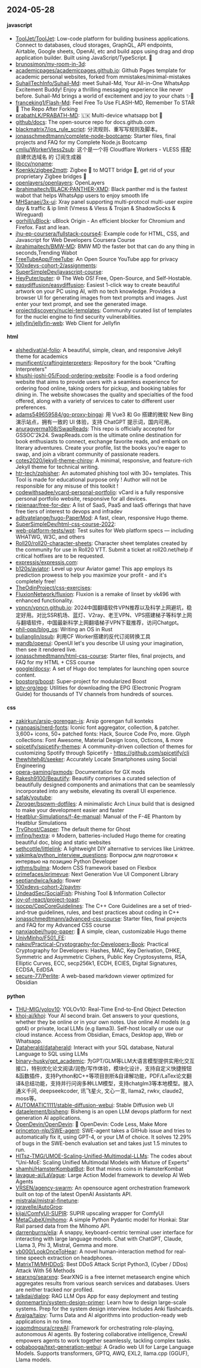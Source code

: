 ## 2024-05-28

#### javascript
* [ToolJet/ToolJet](https://github.com/ToolJet/ToolJet): Low-code platform for building business applications. Connect to databases, cloud storages, GraphQL, API endpoints, Airtable, Google sheets, OpenAI, etc and build apps using drag and drop application builder. Built using JavaScript/TypeScript. 🚀
* [brunosimon/my-room-in-3d](https://github.com/brunosimon/my-room-in-3d): 
* [academicpages/academicpages.github.io](https://github.com/academicpages/academicpages.github.io): Github Pages template for academic personal websites, forked from mmistakes/minimal-mistakes
* [SuhailTechInfo/Suhail-Md](https://github.com/SuhailTechInfo/Suhail-Md): meet Suhail-Md, Your All-in-One WhatsApp Excitement Buddy! Enjoy a thrilling messaging experience like never before. Suhail-Md brings a world of excitement and joy to your chats ✨🤖
* [franceking1/Flash-Md](https://github.com/franceking1/Flash-Md): Feel Free To Use FLASH-MD, Remember To STAR🌟 The Repo After Forking
* [prabathLK/PRABATH-MD](https://github.com/prabathLK/PRABATH-MD): 🇱🇰 Multi-device whatsapp bot 🎉
* [github/docs](https://github.com/github/docs): The open-source repo for docs.github.com
* [blackmatrix7/ios_rule_script](https://github.com/blackmatrix7/ios_rule_script): 分流规则、重写写规则及脚本。
* [jonasschmedtmann/complete-node-bootcamp](https://github.com/jonasschmedtmann/complete-node-bootcamp): Starter files, final projects and FAQ for my Complete Node.js Bootcamp
* [cmliu/WorkerVless2sub](https://github.com/cmliu/WorkerVless2sub): 这个是一个将 Cloudflare Workers - VLESS 搭配 自建优选域名 的 订阅生成器
* [libccy/noname](https://github.com/libccy/noname): 
* [Koenkk/zigbee2mqtt](https://github.com/Koenkk/zigbee2mqtt): Zigbee 🐝 to MQTT bridge 🌉, get rid of your proprietary Zigbee bridges 🔨
* [openlayers/openlayers](https://github.com/openlayers/openlayers): OpenLayers
* [ibrahimaitech/BLACK-PANTHER-XMD](https://github.com/ibrahimaitech/BLACK-PANTHER-XMD): Black panther md is the fastest wabot that helps WhatsApp users to enjoy smooth life
* [MHSanaei/3x-ui](https://github.com/MHSanaei/3x-ui): Xray panel supporting multi-protocol multi-user expire day & traffic & ip limit (Vmess & Vless & Trojan & ShadowSocks & Wireguard)
* [gorhill/uBlock](https://github.com/gorhill/uBlock): uBlock Origin - An efficient blocker for Chromium and Firefox. Fast and lean.
* [jhu-ep-coursera/fullstack-course4](https://github.com/jhu-ep-coursera/fullstack-course4): Example code for HTML, CSS, and Javascript for Web Developers Coursera Course
* [ibrahimaitech/BMW-MD](https://github.com/ibrahimaitech/BMW-MD): BMW MD the faster bot that can do any thing in seconds,Trending Wabot
* [FreeTubeApp/FreeTube](https://github.com/FreeTubeApp/FreeTube): An Open Source YouTube app for privacy
* [100xdevs-cohort-2/assignments](https://github.com/100xdevs-cohort-2/assignments): 
* [SuperSimpleDev/javascript-course](https://github.com/SuperSimpleDev/javascript-course): 
* [HeyPuter/puter](https://github.com/HeyPuter/puter): 🌐 The Web OS! Free, Open-Source, and Self-Hostable.
* [easydiffusion/easydiffusion](https://github.com/easydiffusion/easydiffusion): Easiest 1-click way to create beautiful artwork on your PC using AI, with no tech knowledge. Provides a browser UI for generating images from text prompts and images. Just enter your text prompt, and see the generated image.
* [projectdiscovery/nuclei-templates](https://github.com/projectdiscovery/nuclei-templates): Community curated list of templates for the nuclei engine to find security vulnerabilities.
* [jellyfin/jellyfin-web](https://github.com/jellyfin/jellyfin-web): Web Client for Jellyfin

#### html
* [alshedivat/al-folio](https://github.com/alshedivat/al-folio): A beautiful, simple, clean, and responsive Jekyll theme for academics
* [munificent/craftinginterpreters](https://github.com/munificent/craftinginterpreters): Repository for the book "Crafting Interpreters"
* [khushi-joshi-05/Food-ordering-website](https://github.com/khushi-joshi-05/Food-ordering-website): Foodie is a food ordering website that aims to provide users with a seamless experience for ordering food online, taking orders for pickup, and booking tables for dining in. The website showcases the quality and specialties of the food offered, along with a variety of services to cater to different user preferences.
* [adams549659584/go-proxy-bingai](https://github.com/adams549659584/go-proxy-bingai): 用 Vue3 和 Go 搭建的微软 New Bing 演示站点，拥有一致的 UI 体验，支持 ChatGPT 提示词，国内可用。
* [anuragverma108/SwapReads](https://github.com/anuragverma108/SwapReads): This repo is officially accepted for GSSOC'2k24. SwapReads.com is the ultimate online destination for book enthusiasts to connect, exchange favorite reads, and embark on literary adventures. Create your profile, list the books you're eager to swap, and join a vibrant community of passionate readers.
* [cotes2020/jekyll-theme-chirpy](https://github.com/cotes2020/jekyll-theme-chirpy): A minimal, responsive, and feature-rich Jekyll theme for technical writing.
* [htr-tech/zphisher](https://github.com/htr-tech/zphisher): An automated phishing tool with 30+ templates. This Tool is made for educational purpose only ! Author will not be responsible for any misuse of this toolkit !
* [codewithsadee/vcard-personal-portfolio](https://github.com/codewithsadee/vcard-personal-portfolio): vCard is a fully responsive personal portfolio website, responsive for all devices.
* [ripienaar/free-for-dev](https://github.com/ripienaar/free-for-dev): A list of SaaS, PaaS and IaaS offerings that have free tiers of interest to devops and infradev
* [adityatelange/hugo-PaperMod](https://github.com/adityatelange/hugo-PaperMod): A fast, clean, responsive Hugo theme.
* [SuperSimpleDev/html-css-course-2022](https://github.com/SuperSimpleDev/html-css-course-2022): 
* [web-platform-tests/wpt](https://github.com/web-platform-tests/wpt): Test suites for Web platform specs — including WHATWG, W3C, and others
* [Roll20/roll20-character-sheets](https://github.com/Roll20/roll20-character-sheets): Character sheet templates created by the community for use in Roll20 VTT. Submit a ticket at roll20.net/help if critical hotfixes are to be requested.
* [expressjs/expressjs.com](https://github.com/expressjs/expressjs.com): 
* [b120s/aviator](https://github.com/b120s/aviator): Level up your Aviator game! This app employs its prediction prowess to help you maximize your profit - and it's completely free!
* [TheOdinProject/css-exercises](https://github.com/TheOdinProject/css-exercises): 
* [FluxionNetwork/fluxion](https://github.com/FluxionNetwork/fluxion): Fluxion is a remake of linset by vk496 with enhanced functionality.
* [vpncn/vpncn.github.io](https://github.com/vpncn/vpncn.github.io): 2024中国翻墙软件VPN推荐以及科学上网避坑，稳定好用。对比SSR机场、蓝灯、V2ray、老王VPN、VPS搭建梯子等科学上网与翻墙软件，中国最新科学上网翻墙梯子VPN下载推荐，访问Chatgpt。
* [phil-opp/blog_os](https://github.com/phil-opp/blog_os): Writing an OS in Rust
* [bulianglin/psub](https://github.com/bulianglin/psub): 利用CF Worker搭建的反代订阅转换工具
* [wandb/openui](https://github.com/wandb/openui): OpenUI let's you describe UI using your imagination, then see it rendered live.
* [jonasschmedtmann/html-css-course](https://github.com/jonasschmedtmann/html-css-course): Starter files, final projects, and FAQ for my HTML + CSS course
* [google/docsy](https://github.com/google/docsy): A set of Hugo doc templates for launching open source content.
* [boostorg/boost](https://github.com/boostorg/boost): Super-project for modularized Boost
* [iptv-org/epg](https://github.com/iptv-org/epg): Utilities for downloading the EPG (Electronic Program Guide) for thousands of TV channels from hundreds of sources.

#### css
* [zakirkun/arsip-gorengan-is](https://github.com/zakirkun/arsip-gorengan-is): Arsip gorengan full konteks
* [ryanoasis/nerd-fonts](https://github.com/ryanoasis/nerd-fonts): Iconic font aggregator, collection, & patcher. 3,600+ icons, 50+ patched fonts: Hack, Source Code Pro, more. Glyph collections: Font Awesome, Material Design Icons, Octicons, & more
* [spicetify/spicetify-themes](https://github.com/spicetify/spicetify-themes): A community-driven collection of themes for customizing Spotify through Spicetify - https://github.com/spicetify/cli
* [thewhiteh4t/seeker](https://github.com/thewhiteh4t/seeker): Accurately Locate Smartphones using Social Engineering
* [opera-gaming/gxmods](https://github.com/opera-gaming/gxmods): Documentation for GX mods
* [Rakesh9100/Beautiify](https://github.com/Rakesh9100/Beautiify): Beautiify comprises a curated selection of beautifully designed components and animations that can be seamlessly incorporated into any website, elevating its overall UI experience.
* [safak/youtube](https://github.com/safak/youtube): 
* [Zproger/bspwm-dotfiles](https://github.com/Zproger/bspwm-dotfiles): A minimalistic Arch Linux build that is designed to make your development easier and faster
* [Heatblur-Simulations/f-4e-manual](https://github.com/Heatblur-Simulations/f-4e-manual): Manual of the F-4E Phantom by Heatblur Simulations
* [TryGhost/Casper](https://github.com/TryGhost/Casper): The default theme for Ghost
* [imfing/hextra](https://github.com/imfing/hextra): 🔯 Modern, batteries-included Hugo theme for creating beautiful doc, blog and static websites
* [sethcottle/littlelink](https://github.com/sethcottle/littlelink): A lightweight DIY alternative to services like Linktree.
* [yakimka/python_interview_questions](https://github.com/yakimka/python_interview_questions): Вопросы для подготовки к интервью на позицию Python Developer
* [jgthms/bulma](https://github.com/jgthms/bulma): Modern CSS framework based on Flexbox
* [primefaces/primevue](https://github.com/primefaces/primevue): Next Generation Vue UI Component Library
* [septiandwica/kado](https://github.com/septiandwica/kado): flower
* [100xdevs-cohort-2/paytm](https://github.com/100xdevs-cohort-2/paytm): 
* [UndeadSec/SocialFish](https://github.com/UndeadSec/SocialFish): Phishing Tool & Information Collector
* [joy-of-react/project-toast](https://github.com/joy-of-react/project-toast): 
* [isocpp/CppCoreGuidelines](https://github.com/isocpp/CppCoreGuidelines): The C++ Core Guidelines are a set of tried-and-true guidelines, rules, and best practices about coding in C++
* [jonasschmedtmann/advanced-css-course](https://github.com/jonasschmedtmann/advanced-css-course): Starter files, final projects and FAQ for my Advanced CSS course
* [nanxiaobei/hugo-paper](https://github.com/nanxiaobei/hugo-paper): 🪺 A simple, clean, customizable Hugo theme
* [UnivMinho/F501_FE](https://github.com/UnivMinho/F501_FE): 
* [nakov/Practical-Cryptography-for-Developers-Book](https://github.com/nakov/Practical-Cryptography-for-Developers-Book): Practical Cryptography for Developers: Hashes, MAC, Key Derivation, DHKE, Symmetric and Asymmetric Ciphers, Public Key Cryptosystems, RSA, Elliptic Curves, ECC, secp256k1, ECDH, ECIES, Digital Signatures, ECDSA, EdDSA
* [secure-77/Perlite](https://github.com/secure-77/Perlite): A web-based markdown viewer optimized for Obsidian

#### python
* [THU-MIG/yolov10](https://github.com/THU-MIG/yolov10): YOLOv10: Real-Time End-to-End Object Detection
* [khoj-ai/khoj](https://github.com/khoj-ai/khoj): Your AI second brain. Get answers to your questions, whether they be online or in your own notes. Use online AI models (e.g gpt4) or private, local LLMs (e.g llama3). Self-host locally or use our cloud instance. Access from Obsidian, Emacs, Desktop app, Web or Whatsapp.
* [Dataherald/dataherald](https://github.com/Dataherald/dataherald): Interact with your SQL database, Natural Language to SQL using LLMs
* [binary-husky/gpt_academic](https://github.com/binary-husky/gpt_academic): 为GPT/GLM等LLM大语言模型提供实用化交互接口，特别优化论文阅读/润色/写作体验，模块化设计，支持自定义快捷按钮&函数插件，支持Python和C++等项目剖析&自译解功能，PDF/LaTex论文翻译&总结功能，支持并行问询多种LLM模型，支持chatglm3等本地模型。接入通义千问, deepseekcoder, 讯飞星火, 文心一言, llama2, rwkv, claude2, moss等。
* [AUTOMATIC1111/stable-diffusion-webui](https://github.com/AUTOMATIC1111/stable-diffusion-webui): Stable Diffusion web UI
* [dataelement/bisheng](https://github.com/dataelement/bisheng): Bisheng is an open LLM devops platform for next generation AI applications.
* [OpenDevin/OpenDevin](https://github.com/OpenDevin/OpenDevin): 🐚 OpenDevin: Code Less, Make More
* [princeton-nlp/SWE-agent](https://github.com/princeton-nlp/SWE-agent): SWE-agent takes a GitHub issue and tries to automatically fix it, using GPT-4, or your LM of choice. It solves 12.29% of bugs in the SWE-bench evaluation set and takes just 1.5 minutes to run.
* [HITsz-TMG/UMOE-Scaling-Unified-Multimodal-LLMs](https://github.com/HITsz-TMG/UMOE-Scaling-Unified-Multimodal-LLMs): The codes about "Uni-MoE: Scaling Unified Multimodal Models with Mixture of Experts"
* [shamhi/HamsterKombatBot](https://github.com/shamhi/HamsterKombatBot): Bot that mines coins in HamsterKombat
* [lavague-ai/LaVague](https://github.com/lavague-ai/LaVague): Large Action Model framework to develop AI Web Agents
* [VRSEN/agency-swarm](https://github.com/VRSEN/agency-swarm): An opensource agent orchestration framework built on top of the latest OpenAI Assistants API.
* [mistralai/mistral-finetune](https://github.com/mistralai/mistral-finetune): 
* [jgravelle/AutoGroq](https://github.com/jgravelle/AutoGroq): 
* [kijai/ComfyUI-SUPIR](https://github.com/kijai/ComfyUI-SUPIR): SUPIR upscaling wrapper for ComfyUI
* [MetaCubeX/mihomo](https://github.com/MetaCubeX/mihomo): A simple Python Pydantic model for Honkai: Star Rail parsed data from the Mihomo API.
* [darrenburns/elia](https://github.com/darrenburns/elia): A snappy, keyboard-centric terminal user interface for interacting with large language models. Chat with ChatGPT, Claude, Llama 3, Phi 3, Mistral, Gemma and more.
* [vb000/LookOnceToHear](https://github.com/vb000/LookOnceToHear): A novel human-interaction method for real-time speech extraction on headphones.
* [MatrixTM/MHDDoS](https://github.com/MatrixTM/MHDDoS): Best DDoS Attack Script Python3, (Cyber / DDos) Attack With 56 Methods
* [searxng/searxng](https://github.com/searxng/searxng): SearXNG is a free internet metasearch engine which aggregates results from various search services and databases. Users are neither tracked nor profiled.
* [talkdai/dialog](https://github.com/talkdai/dialog): RAG LLM Ops App for easy deployment and testing
* [donnemartin/system-design-primer](https://github.com/donnemartin/system-design-primer): Learn how to design large-scale systems. Prep for the system design interview. Includes Anki flashcards.
* [Avaiga/taipy](https://github.com/Avaiga/taipy): Turns Data and AI algorithms into production-ready web applications in no time.
* [joaomdmoura/crewAI](https://github.com/joaomdmoura/crewAI): Framework for orchestrating role-playing, autonomous AI agents. By fostering collaborative intelligence, CrewAI empowers agents to work together seamlessly, tackling complex tasks.
* [oobabooga/text-generation-webui](https://github.com/oobabooga/text-generation-webui): A Gradio web UI for Large Language Models. Supports transformers, GPTQ, AWQ, EXL2, llama.cpp (GGUF), Llama models.
